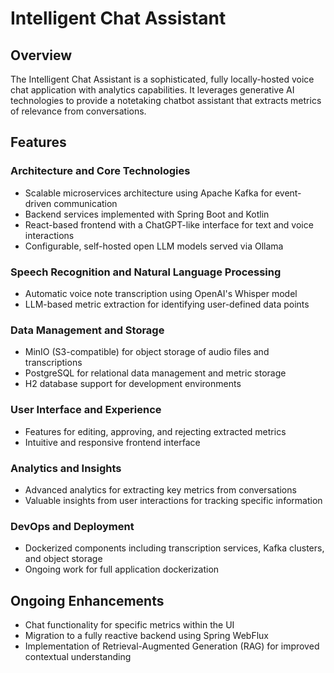 # Intelligent Chat Assistant

## Overview
The Intelligent Chat Assistant is a sophisticated, fully locally-hosted voice chat application with analytics capabilities. It leverages generative AI technologies to provide a notetaking chatbot assistant that extracts metrics of relevance from conversations.

## Features

### Architecture and Core Technologies
- Scalable microservices architecture using Apache Kafka for event-driven communication
- Backend services implemented with Spring Boot and Kotlin
- React-based frontend with a ChatGPT-like interface for text and voice interactions
- Configurable, self-hosted open LLM models served via Ollama

### Speech Recognition and Natural Language Processing
- Automatic voice note transcription using OpenAI's Whisper model
- LLM-based metric extraction for identifying user-defined data points

### Data Management and Storage
- MinIO (S3-compatible) for object storage of audio files and transcriptions
- PostgreSQL for relational data management and metric storage
- H2 database support for development environments

### User Interface and Experience
- Features for editing, approving, and rejecting extracted metrics
- Intuitive and responsive frontend interface

### Analytics and Insights
- Advanced analytics for extracting key metrics from conversations
- Valuable insights from user interactions for tracking specific information

### DevOps and Deployment
- Dockerized components including transcription services, Kafka clusters, and object storage
- Ongoing work for full application dockerization

## Ongoing Enhancements
- Chat functionality for specific metrics within the UI
- Migration to a fully reactive backend using Spring WebFlux
- Implementation of Retrieval-Augmented Generation (RAG) for improved contextual understanding

